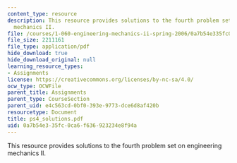 ```yaml
---
content_type: resource
description: This resource provides solutions to the fourth problem set on engineering
  mechanics II.
file: /courses/1-060-engineering-mechanics-ii-spring-2006/0a7b54e335fc0ca6f636923234e8f94a_ps4_solutions.pdf
file_size: 2211161
file_type: application/pdf
hide_download: true
hide_download_original: null
learning_resource_types:
- Assignments
license: https://creativecommons.org/licenses/by-nc-sa/4.0/
ocw_type: OCWFile
parent_title: Assignments
parent_type: CourseSection
parent_uid: e4c563cd-0bf0-393e-9773-dce6d8af420b
resourcetype: Document
title: ps4_solutions.pdf
uid: 0a7b54e3-35fc-0ca6-f636-923234e8f94a
---
```

This resource provides solutions to the fourth problem set on engineering mechanics II.